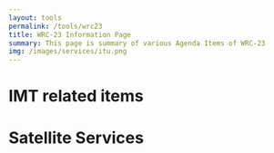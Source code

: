 ```yaml
---
layout: tools
permalink: /tools/wrc23
title: WRC-23 Information Page
summary: This page is summary of various Agenda Items of WRC-23
img: /images/services/itu.png
---
```



# IMT related items

# Satellite Services 
